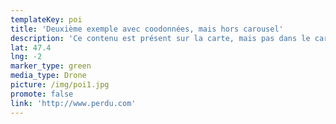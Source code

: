 ```yaml
---
templateKey: poi
title: 'Deuxième exemple avec coodonnées, mais hors carousel'
description: 'Ce contenu est présent sur la carte, mais pas dans le carousel.'
lat: 47.4
lng: -2
marker_type: green
media_type: Drone
picture: /img/poi1.jpg
promote: false
link: 'http://www.perdu.com'
---
```


